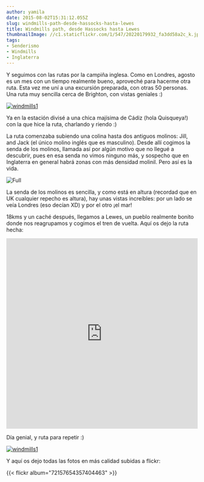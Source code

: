 ```yaml
---
author: yamila
date: 2015-08-02T15:31:12.055Z
slug: windmills-path-desde-hassocks-hasta-lewes
title: Windmills path, desde Hassocks hasta Lewes
thumbnailImage: //c1.staticflickr.com/1/547/20220179932_fa3dd58a2c_k.jpg
tags:
- Senderismo
- Windmills
- Inglaterra
---
```


Y seguimos con las rutas por la campiña inglesa. Como en Londres, agosto es un mes con un tiempo realmente bueno, aproveché para hacerme otra ruta. Esta vez me uní a una excursión preparada, con otras 50 personas. Una ruta muy sencilla cerca de Brighton, con vistas geniales :)

[![windmills1](http://c1.staticflickr.com/1/452/20202171756_f002a2db7f_z.jpg#small)](http://c1.staticflickr.com/1/452/20202171756_f002a2db7f_z.jpg)

Ya en la estación divisé a una chica majísima de Cádiz (hola Quisqueya!) con la que hice la ruta, charlando y riendo :)

La ruta comenzaba subiendo una colina hasta dos antiguos molinos: Jill, and Jack (el único molino inglés que es masculino). Desde allí cogimos la senda de los molinos, llamada así por algún motivo que no llegué a descubrir, pues en esa senda no vimos ninguno más, y sospecho que en Inglaterra en general habrá zonas con más densidad molinil. Pero así es la vida.


![Full](https://c1.staticflickr.com/1/547/20220179932_fa3dd58a2c_k.jpg#full)

La senda de los molinos es sencilla, y como está en altura (recordad que en UK cualquier repecho es altura), hay unas vistas increíbles: por un lado se veía Londres (eso decían XD) y por el otro ¡el mar!

18kms y un caché después, llegamos a Lewes, un pueblo realmente bonito donde nos reagrupamos y cogimos el tren de vuelta. Aquí os dejo la ruta hecha:

<iframe width='100%' height='500px' frameBorder='0' src='https://a.tiles.mapbox.com/v4/yamila.nlplkcgn/attribution,zoompan,zoomwheel.html?access_token=pk.eyJ1IjoieWFtaWxhIiwiYSI6IjUzNDE5ZDRkZjBiZjBiZDY0YTBhZjBmNmUyZGYzYTZiIn0.okLJEzGsBQ6IOgn1mhToIQ#12/50.9079/-0.0721'></iframe>

Día genial, y ruta para repetir :)

[![windmills1](http://c1.staticflickr.com/1/434/20234213151_ef3481b890_z.jpg#small)](http://c1.staticflickr.com/1/434/20234213151_ef3481b890_z.jpg)

Y aquí os dejo todas las fotos en más calidad subidas a flickr:

{{< flickr album="72157654357404463" >}}
